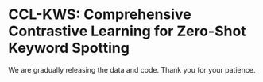 # CCL-KWS: Comprehensive Contrastive Learning for Zero-Shot Keyword Spotting

We are gradually releasing the data and code. Thank you for your patience.
